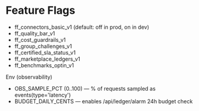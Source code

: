 # Feature Flags
- ff_connectors_basic_v1 (default: off in prod, on in dev)
- ff_quality_bar_v1
- ff_cost_guardrails_v1
- ff_group_challenges_v1
- ff_certified_sla_status_v1
- ff_marketplace_ledgers_v1
- ff_benchmarks_optin_v1
 
Env (observability)
- OBS_SAMPLE_PCT (0..100) — % of requests sampled as events(type='latency')
- BUDGET_DAILY_CENTS — enables /api/ledger/alarm 24h budget check